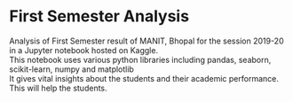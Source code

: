 # First Semester Analysis
Analysis of First Semester result of MANIT, Bhopal for the session 2019-20 in a Jupyter notebook hosted on Kaggle.  
This notebook uses various python libraries including pandas, seaborn, scikit-learn, numpy and matplotlib   
It gives vital insights about the students and their academic performance.  
This will help the students.
